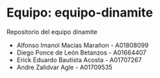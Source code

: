 # Equipo: equipo-dinamite
Repositorio del equipo dinamite
- Alfonso Imanol Macias Marañon - A01808099
- Diego Ponce de León Betanzos - A01664407
- Erick Eduardo Bautista Acosta - A01707267
- Andre Zalidvar Agle - A01709535
